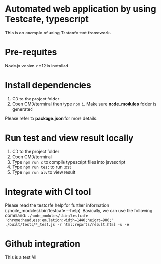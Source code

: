 # Automated web application by using Testcafe, typescript
This is an example of using Testcafe test framework.

# Pre-requites
Node.js vesion >=12 is installed

# Install dependencies
1. CD to the project folder
2. Open CMD/terminal then type `npm i`. Make sure **node_modules** folder is generated

Please refer to **package.json** for more details.

# Run test and view result locally
1. CD to the project folder
2. Open CMD/terminal
3. Type `npm run c` to compile typescript files into javascript
3. Type `npm run test` to run test
4. Type `npm run alv` to view result

# Integrate with CI tool
Please read the testcafe help for further information (./node_modules/.bin/testcafe --help).
Basically, we can use the following command:
`./node_modules/.bin/testcafe 'chrome:headless:emulation:width=1440;height=900;' ./built/tests/*_test.js -r html:reports/result.html -u -e`

# Github integration
This is a test
All
